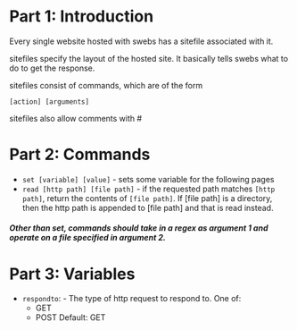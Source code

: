 # Part 1: Introduction
Every single website hosted with swebs has a sitefile associated with it.

sitefiles specify the layout of the hosted site. It basically tells swebs what to do to get the response.

sitefiles consist of commands, which are of the form

```[action] [arguments]```

sitefiles also allow comments with #

# Part 2: Commands

* ```set [variable] [value]``` - sets some variable for the following pages
* ```read [http path] [file path]``` - if the requested path matches ```[http path]```, return the contents of ```[file path]```. If [file path] is a directory, then the http path is appended to [file path] and that is read instead.

##### Other than set, commands should take in a regex as argument 1 and operate on a file specified in argument 2.

# Part 3: Variables

* ```respondto```: - The type of http request to respond to. One of:
	* GET
	* POST
Default: GET
